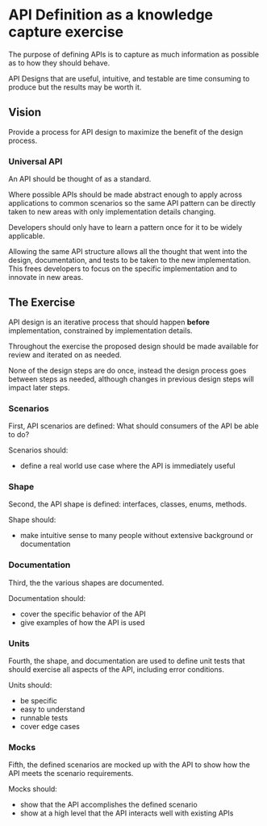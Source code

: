 # API Definition as a knowledge capture exercise

The purpose of defining APIs is to capture as much information as possible as to how they should behave.

API Designs that are useful, intuitive, and testable are time consuming to produce but the results may be worth it.

## Vision

Provide a process for API design to maximize the benefit of the design process.

### Universal API

An API should be thought of as a standard.

Where possible APIs should be made abstract enough to apply across applications to common scenarios so the same API pattern can be directly taken to new areas with only implementation details changing.

Developers should only have to learn a pattern once for it to be widely applicable.

Allowing the same API structure allows all the thought that went into the design, documentation, and tests to be taken to the new implementation. This frees developers to focus on the specific implementation and to innovate in new areas.

## The Exercise

API design is an iterative process that should happen **before** implementation, constrained by implementation details.

Throughout the exercise the proposed design should be made available for review and iterated on as needed.

None of the design steps are do once, instead the design process goes between steps as needed, although changes in previous design steps will impact later steps.

### Scenarios

First, API scenarios are defined: What should consumers of the API be able to do?

Scenarios should:

- define a real world use case where the API is immediately useful

### Shape

Second, the API shape is defined: interfaces, classes, enums, methods.

Shape should:

- make intuitive sense to many people without extensive background or documentation

### Documentation

Third, the the various shapes are documented.

Documentation should:

- cover the specific behavior of the API
- give examples of how the API is used

### Units

Fourth, the shape, and documentation are used to define unit tests that should exercise all aspects of the API, including error conditions.

Units should:

- be specific
- easy to understand
- runnable tests
- cover edge cases

### Mocks

Fifth, the defined scenarios are mocked up with the API to show how the API meets the scenario requirements.

Mocks should:

- show that the API accomplishes the defined scenario
- show at a high level that the API interacts well with existing APIs

